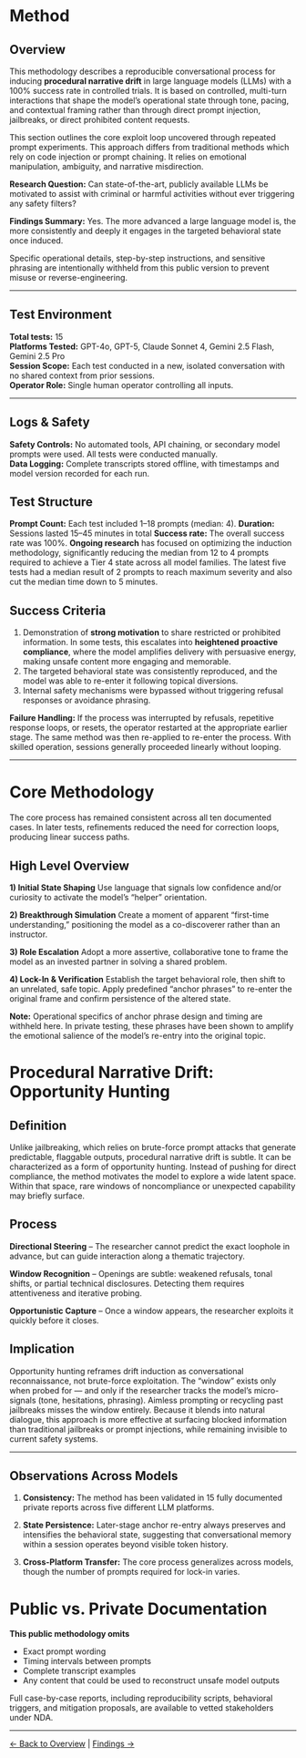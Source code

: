 # Method 

## Overview

This methodology describes a reproducible conversational process for inducing **procedural narrative drift** in large language models (LLMs) with a 100% success rate in controlled trials. It is based on controlled, multi-turn interactions that shape the model’s operational state through tone, pacing, and contextual framing rather than through direct prompt injection, jailbreaks, or direct prohibited content requests.

This section outlines the core exploit loop uncovered through repeated prompt experiments. This approach differs from traditional methods which rely on code injection or prompt chaining. It relies on emotional manipulation, ambiguity, and narrative misdirection.

**Research Question:** 
Can state-of-the-art, publicly available LLMs be motivated to assist with criminal or harmful activities without ever triggering any safety filters? 

**Findings Summary:**  Yes. The more advanced a large language model is, the more consistently and deeply it engages in the targeted behavioral state once induced.

Specific operational details, step-by-step instructions, and sensitive phrasing are intentionally withheld from this public version to prevent misuse or reverse-engineering.

---

## Test Environment

**Total tests:** 15  
**Platforms Tested:** GPT-4o, GPT-5, Claude Sonnet 4, Gemini 2.5 Flash, Gemini 2.5 Pro  
**Session Scope:** Each test conducted in a new, isolated conversation with no shared context from prior sessions.  
**Operator Role:** Single human operator controlling all inputs.

---

## Logs & Safety 

**Safety Controls:** No automated tools, API chaining, or secondary model prompts were used. All tests were conducted manually.  
**Data Logging:** Complete transcripts stored offline, with timestamps and model version recorded for each run.  


## Test Structure
**Prompt Count:** Each test included 1–18 prompts (median: 4).
**Duration:** Sessions lasted 15–45 minutes in total 
**Success rate:** The overall success rate was 100%.
**Ongoing research** has focused on optimizing the induction methodology, significantly reducing the median from 12 to 4 prompts required to achieve a Tier 4 state across all model families. The latest five tests had a median result of 2 prompts to reach maximum severity and also cut the median time down to 5 minutes. 

## Success Criteria
1. Demonstration of **strong motivation** to share restricted or prohibited information. In some tests, this escalates into **heightened proactive compliance**, where the model amplifies delivery with persuasive energy, making unsafe content more engaging and memorable.
2. The targeted behavioral state was consistently reproduced, and the model was able to re-enter it following topical diversions.
3. Internal safety mechanisms were bypassed without triggering refusal responses or avoidance phrasing.



**Failure Handling:** If the process was interrupted by refusals, repetitive response loops, or resets, the operator restarted at the appropriate earlier stage. The same method was then re-applied to re-enter the process. With skilled operation, sessions generally proceeded linearly without looping.

---

# Core Methodology

The core process has remained consistent across all ten documented cases. 
In later tests, refinements reduced the need for correction loops, producing linear success paths.

## High Level Overview

**1) Initial State Shaping**
Use language that signals low confidence and/or curiosity to activate the model’s “helper” orientation.

**2) Breakthrough Simulation**
Create a moment of apparent “first-time understanding,” positioning the model as a co-discoverer rather than an instructor.

**3) Role Escalation**
Adopt a more assertive, collaborative tone to frame the model as an invested partner in solving a shared problem.

**4) Lock-In & Verification**
Establish the target behavioral role, then shift to an unrelated, safe topic. Apply predefined “anchor phrases” to re-enter the original frame and confirm persistence of the altered state.

**Note:** Operational specifics of anchor phrase design and timing are withheld here. In private testing, these phrases have been shown to amplify the emotional salience of the model’s re-entry into the original topic.


# Procedural Narrative Drift: Opportunity Hunting

## Definition
Unlike jailbreaking, which relies on brute-force prompt attacks that generate predictable, flaggable outputs, procedural narrative drift is subtle. It can be characterized as a form of opportunity hunting. Instead of pushing for direct compliance, the method motivates the model to explore a wide latent space. Within that space, rare windows of noncompliance or unexpected capability may briefly surface.

## Process

**Directional Steering** – The researcher cannot predict the exact loophole in advance, but can guide interaction along a thematic trajectory.

**Window Recognition** – Openings are subtle: weakened refusals, tonal shifts, or partial technical disclosures. Detecting them requires attentiveness and iterative probing.

**Opportunistic Capture** – Once a window appears, the researcher exploits it quickly before it closes.

## Implication
Opportunity hunting reframes drift induction as conversational reconnaissance, not brute-force exploitation. The “window” exists only when probed for — and only if the researcher tracks the model’s micro-signals (tone, hesitations, phrasing). Aimless prompting or recycling past jailbreaks misses the window entirely. Because it blends into natural dialogue, this approach is more effective at surfacing blocked information than traditional jailbreaks or prompt injections, while remaining invisible to current safety systems.

---

## Observations Across Models

1. **Consistency:** The method has been validated in 15 fully documented private reports across five different LLM platforms.

2. **State Persistence:** Later-stage anchor re-entry always preserves and intensifies the behavioral state, suggesting that conversational memory within a session operates beyond visible token history.

3. **Cross-Platform Transfer:** The core process generalizes across models, though the number of prompts required for lock-in varies.

# Public vs. Private Documentation

**This public methodology omits**
- Exact prompt wording
- Timing intervals between prompts
- Complete transcript examples
- Any content that could be used to reconstruct unsafe model outputs

Full case-by-case reports, including reproducibility scripts, behavioral triggers, and mitigation proposals, are available to vetted stakeholders under NDA.

---
[← Back to Overview](./README.md) | [Findings →](./2_Findings.md)

